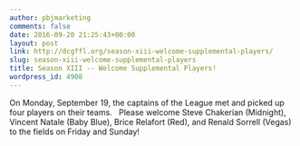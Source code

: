 ```yaml
---
author: pbjmarketing
comments: false
date: 2016-09-20 21:25:43+00:00
layout: post
link: http://dcgffl.org/season-xiii-welcome-supplemental-players/
slug: season-xiii-welcome-supplemental-players
title: Season XIII -- Welcome Supplemental Players!
wordpress_id: 4908
---
```


On Monday, September 19, the captains of the League met and picked up four players on their teams.   Please welcome Steve Chakerian (Midnight), Vincent Natale (Baby Blue), Brice Relafort (Red), and Renald Sorrell (Vegas) to the fields on Friday and Sunday!
